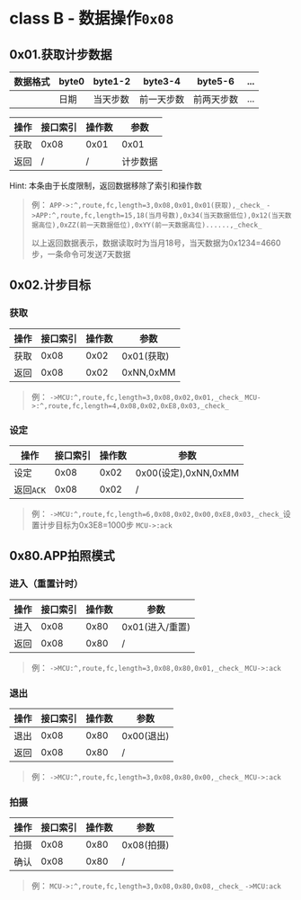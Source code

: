 # class B - 数据操作`0x08`

## 0x01.获取计步数据

| 数据格式 | byte0 | byte1-2 | byte3-4 | byte5-6 | ...  |
| ---- | ----- | ------- | ------- | ------- | ---- |
|      | 日期    | 当天步数    | 前一天步数   | 前两天步数   | ...  |

| 操作   | 接口索引 | 操作数  | 参数   |
| ---- | ---- | ---- | ---- |
| 获取   | 0x08 | 0x01 | 0x01 |
| 返回   | /    | /    | 计步数据 |

Hint: 本条由于长度限制，返回数据移除了索引和操作数

> 例：
> `APP->:^,route,fc,length=3,0x08,0x01,0x01(获取),_check_`
> `->APP:^,route,fc,length=15,18(当月号数),0x34(当天数据低位),0x12(当天数据高位),0xZZ(前一天数据低位),0xYY(前一天数据高位)......,_check_`
>
> 以上返回数据表示，数据读取时为当月18号，当天数据为0x1234=4660步，一条命令可发送7天数据


## 0x02.计步目标

### 获取

| 操作   | 接口索引 | 操作数  | 参数        |
| ---- | ---- | ---- | --------- |
| 获取   | 0x08 | 0x02 | 0x01(获取)  |
| 返回   | 0x08 | 0x02 | 0xNN,0xMM |

> 例：
> `->MCU:^,route,fc,length=3,0x08,0x02,0x01,_check_`
> `MCU->:^,route,fc,length=4,0x08,0x02,0xE8,0x03,_check_`

### 设定

| 操作      | 接口索引 | 操作数  | 参数                 |
| ------- | ---- | ---- | ------------------ |
| 设定      | 0x08 | 0x02 | 0x00(设定),0xNN,0xMM |
| 返回`ACK` | 0x08 | 0x02 | /                  |

> 例：
> `->MCU:^,route,fc,length=6,0x08,0x02,0x00,0xE8,0x03,_check_`设置计步目标为0x3E8=1000步
> `MCU->:ack`

## 0x80.APP拍照模式

### 进入（重置计时）

| 操作   | 接口索引 | 操作数  | 参数          |
| ---- | ---- | ---- | ----------- |
| 进入   | 0x08 | 0x80 | 0x01(进入/重置) |
| 返回   | 0x08 | 0x80 | /           |

> 例：
> `->MCU:^,route,fc,length=3,0x08,0x80,0x01,_check_`
> `MCU->:ack`

### 退出

| 操作   | 接口索引 | 操作数  | 参数       |
| ---- | ---- | ---- | -------- |
| 退出   | 0x08 | 0x80 | 0x00(退出) |
| 返回   | 0x08 | 0x80 | /        |

> 例：
> `->MCU:^,route,fc,length=3,0x08,0x80,0x00,_check_`
> `MCU->:ack`

### 拍摄

| 操作   | 接口索引 | 操作数  | 参数       |
| ---- | ---- | ---- | -------- |
| 拍摄   | 0x08 | 0x80 | 0x08(拍摄) |
| 确认   | 0x08 | 0x80 | /        |

> 例：
> `MCU->:^,route,fc,length=3,0x08,0x80,0x08,_check_`
> `->MCU:ack`